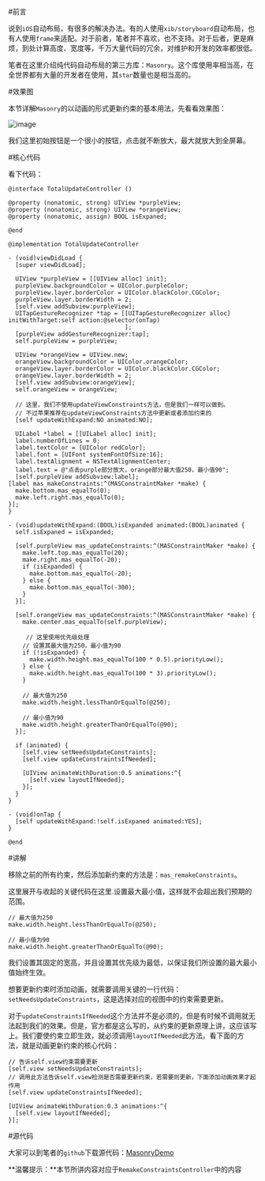 #前言

说到`iOS`自动布局，有很多的解决办法。有的人使用`xib/storyboard`自动布局，也有人使用`frame`来适配。对于前者，笔者并不喜欢，也不支持。对于后者，更是麻烦，到处计算高度、宽度等，千万大量代码的冗余，对维护和开发的效率都很低。

笔者在这里介绍纯代码自动布局的第三方库：`Masonry`。这个库使用率相当高，在全世界都有大量的开发者在使用，其`star`数量也是相当高的。

#效果图


本节详解`Masonry`的以动画的形式更新约束的基本用法，先看看效果图：

![image](http://www.henishuo.com/wp-content/uploads/2015/11/4.gif)

我们这里初始按钮是一个很小的按钮，点击就不断放大，最大就放大到全屏幕。

#核心代码

看下代码：

```
@interface TotalUpdateController ()

@property (nonatomic, strong) UIView *purpleView;
@property (nonatomic, strong) UIView *orangeView;
@property (nonatomic, assign) BOOL isExpaned;

@end

@implementation TotalUpdateController

- (void)viewDidLoad {
  [super viewDidLoad];
  
  UIView *purpleView = [[UIView alloc] init];
  purpleView.backgroundColor = UIColor.purpleColor;
  purpleView.layer.borderColor = UIColor.blackColor.CGColor;
  purpleView.layer.borderWidth = 2;
  [self.view addSubview:purpleView];
  UITapGestureRecognizer *tap = [[UITapGestureRecognizer alloc] initWithTarget:self action:@selector(onTap)
                                 ];
  [purpleView addGestureRecognizer:tap];
  self.purpleView = purpleView;
  
  UIView *orangeView = UIView.new;
  orangeView.backgroundColor = UIColor.orangeColor;
  orangeView.layer.borderColor = UIColor.blackColor.CGColor;
  orangeView.layer.borderWidth = 2;
  [self.view addSubview:orangeView];
  self.orangeView = orangeView;
  
  // 这里，我们不使用updateViewConstraints方法，但是我们一样可以做到。
  // 不过苹果推荐在updateViewConstraints方法中更新或者添加约束的
  [self updateWithExpand:NO animated:NO];
  
  UILabel *label = [[UILabel alloc] init];
  label.numberOfLines = 0;
  label.textColor = [UIColor redColor];
  label.font = [UIFont systemFontOfSize:16];
  label.textAlignment = NSTextAlignmentCenter;
  label.text = @"点击purple部分放大，orange部分最大值250，最小值90";
  [self.purpleView addSubview:label];
[label mas_makeConstraints:^(MASConstraintMaker *make) {
  make.bottom.mas_equalTo(0);
  make.left.right.mas_equalTo(0);
}];
}

- (void)updateWithExpand:(BOOL)isExpanded animated:(BOOL)animated {
  self.isExpaned = isExpanded;
  
  [self.purpleView mas_updateConstraints:^(MASConstraintMaker *make) {
    make.left.top.mas_equalTo(20);
    make.right.mas_equalTo(-20);
    if (isExpanded) {
      make.bottom.mas_equalTo(-20);
    } else {
      make.bottom.mas_equalTo(-300);
    }
  }];
  
  [self.orangeView mas_updateConstraints:^(MASConstraintMaker *make) {
    make.center.mas_equalTo(self.purpleView);
    
     // 这里使用优先级处理
    // 设置其最大值为250，最小值为90
    if (!isExpanded) {
      make.width.height.mas_equalTo(100 * 0.5).priorityLow();
    } else {
      make.width.height.mas_equalTo(100 * 3).priorityLow();
    }
    
    // 最大值为250
    make.width.height.lessThanOrEqualTo(@250);
    
    // 最小值为90
    make.width.height.greaterThanOrEqualTo(@90);
  }];
  
  if (animated) {
    [self.view setNeedsUpdateConstraints];
    [self.view updateConstraintsIfNeeded];
    
    [UIView animateWithDuration:0.5 animations:^{
      [self.view layoutIfNeeded];
    }];
  }
}

- (void)onTap {
  [self updateWithExpand:!self.isExpaned animated:YES];
}

@end
```

#讲解

移除之前的所有约束，然后添加新约束的方法是：`mas_remakeConstraints`。

这里展开与收起的关键代码在这里.设置最大最小值，这样就不会超出我们预期的范围。

```
// 最大值为250
make.width.height.lessThanOrEqualTo(@250);
    
// 最小值为90
make.width.height.greaterThanOrEqualTo(@90);
```

我们设置其固定的宽高，并且设置其优先级为最低，以保证我们所设置的最大最小值始终生效。

想要更新约束时添加动画，就需要调用关键的一行代码：`setNeedsUpdateConstraints`，这是选择对应的视图中的约束需要更新。

对于`updateConstraintsIfNeeded`这个方法并不是必须的，但是有时候不调用就无法起到我们的效果。但是，官方都是这么写的，从约束的更新原理上讲，这应该写上。我们要使约束立即生效，就必须调用`layoutIfNeeded`此方法。看下面的方法，就是动画更新约束的核心代码：

```
// 告诉self.view约束需要更新
[self.view setNeedsUpdateConstraints];
// 调用此方法告诉self.view检测是否需要更新约束，若需要则更新，下面添加动画效果才起作用
[self.view updateConstraintsIfNeeded];

[UIView animateWithDuration:0.3 animations:^{
  [self.view layoutIfNeeded];
}];
```

#源代码

大家可以到笔者的`github`下载源代码：[MasonryDemo](https://github.com/CoderJackyHuang/MasonryDemo)

**温馨提示：**本节所讲内容对应于`RemakeConstraintsController`中的内容

